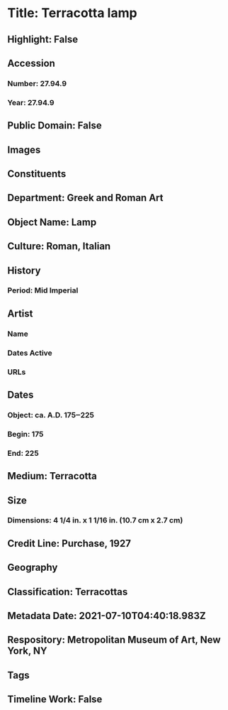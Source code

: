 # Title: Terracotta lamp
## Highlight: False
## Accession
### Number: 27.94.9
### Year: 27.94.9
## Public Domain: False
## Images
## Constituents
## Department: Greek and Roman Art
## Object Name: Lamp
## Culture: Roman, Italian
## History
### Period: Mid Imperial
## Artist
### Name
### Dates Active
### URLs
## Dates
### Object: ca. A.D. 175‒225
### Begin: 175
### End: 225
## Medium: Terracotta
## Size
### Dimensions: 4 1/4 in. x 1 1/16 in. (10.7 cm x 2.7 cm)
## Credit Line: Purchase, 1927
## Geography
## Classification: Terracottas
## Metadata Date: 2021-07-10T04:40:18.983Z
## Respository: Metropolitan Museum of Art, New York, NY
## Tags
## Timeline Work: False